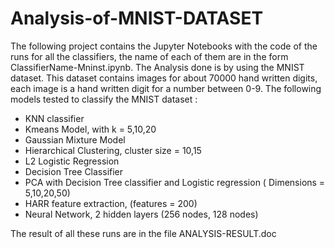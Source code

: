 # Analysis-of-MNIST-DATASET

The following project contains the Jupyter Notebooks with the code of the runs for all the classifiers, the name of each of them are in the form ClassifierName-Mninst.ipynb. The Analysis done is by using the MNIST dataset. This dataset contains images for about 70000 hand written digits, each image is a hand written digit for a number between 0-9. The following models tested to classify the MNIST dataset : 
* KNN classifier 
* Kmeans Model, with k = 5,10,20
* Gaussian Mixture Model
* Hierarchical Clustering, cluster size = 10,15
* L2 Logistic Regression
* Decision Tree Classifier
* PCA with Decision Tree classifier and Logistic regression ( Dimensions = 5,10,20,50)
* HARR feature extraction, (features = 200)
* Neural Network, 2 hidden layers (256 nodes, 128 nodes)

The result of all these runs are in the file ANALYSIS-RESULT.doc
